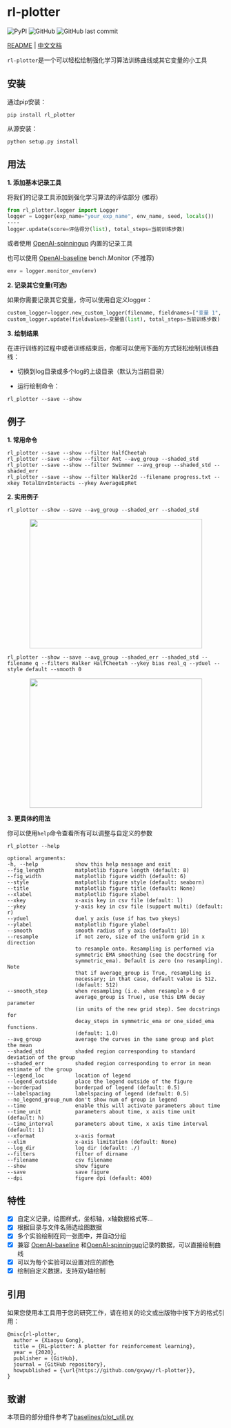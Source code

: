 # rl-plotter

![PyPI](https://img.shields.io/pypi/v/rl_plotter?style=flat-square) ![GitHub](https://img.shields.io/github/license/gxywy/rl-plotter?style=flat-square) ![GitHub last commit](https://img.shields.io/github/last-commit/gxywy/rl-plotter?style=flat-square)

[README](README.md) | [中文文档](README_zh.md)

`rl-plotter`是一个可以轻松绘制强化学习算法训练曲线或其它变量的小工具

## 安装

通过pip安装：

```
pip install rl_plotter
```

从源安装：

```
python setup.py install
```

## 用法

**1. 添加基本记录工具**

将我们的记录工具添加到强化学习算法的评估部分 (推荐)

```python
from rl_plotter.logger import Logger
logger = Logger(exp_name="your_exp_name", env_name, seed, locals())
····
logger.update(score=评估得分(list), total_steps=当前训练步数)
```

或者使用 [OpenAI-spinningup](https://github.com/openai/spinningup) 内置的记录工具

也可以使用 [OpenAI-baseline](https://github.com/openai/baselines) bench.Monitor (不推荐)

```python
env = logger.monitor_env(env)
```

**2. 记录其它变量(可选)**

如果你需要记录其它变量，你可以使用自定义logger：

```python
custom_logger=logger.new_custom_logger(filename, fieldnames=["变量 1", "变量 2", ..., "变量 n"])
custom_logger.update(fieldvalues=变量值(list), total_steps=当前训练步数)
```

**3. 绘制结果**

在进行训练的过程中或者训练结束后，你都可以使用下面的方式轻松绘制训练曲线：

- 切换到log目录或多个log的上级目录（默认为当前目录）

- 运行绘制命令：

```
rl_plotter --save --show
```

## 例子

**1. 常用命令**

```
rl_plotter --save --show --filter HalfCheetah
rl_plotter --save --show --filter Ant --avg_group --shaded_std
rl_plotter --save --show --filter Swimmer --avg_group --shaded_std --shaded_err
rl_plotter --save --show --filter Walker2d --filename progress.txt --xkey TotalEnvInteracts --ykey AverageEpRet
```

**2. 实用例子**

```
rl_plotter --show --save --avg_group --shaded_err --shaded_std
```
<div align="center"><img width="400" height="300" src="https://github.com/gxywy/rl-plotter/blob/master/imgs/figure_1.png?raw=true"/></div>

```
rl_plotter --show --save --avg_group --shaded_err --shaded_std --filename q --filters Walker HalfCheetah --ykey bias real_q --yduel --style default --smooth 0
```
<div align="center"><img width="400" height="300" src="https://github.com/gxywy/rl-plotter/blob/master/imgs/figure_2.png?raw=true"/></div>



**3. 更具体的用法**

你可以使用`help`命令查看所有可以调整与自定义的参数

```
rl_plotter --help
```

```
optional arguments:
-h, --help            show this help message and exit
--fig_length          matplotlib figure length (default: 8)
--fig_width           matplotlib figure width (default: 6)
--style               matplotlib figure style (default: seaborn)
--title               matplotlib figure title (default: None)
--xlabel              matplotlib figure xlabel
--xkey                x-axis key in csv file (default: l)
--ykey                y-axis key in csv file (support multi) (default: r)
--yduel               duel y axis (use if has two ykeys)
--ylabel              matplotlib figure ylabel
--smooth              smooth radius of y axis (default: 10)
--resample            if not zero, size of the uniform grid in x direction
                      to resample onto. Resampling is performed via
                      symmetric EMA smoothing (see the docstring for
                      symmetric_ema). Default is zero (no resampling). Note
                      that if average_group is True, resampling is
                      necessary; in that case, default value is 512.
                      (default: 512)
--smooth_step         when resampling (i.e. when resample > 0 or
					  average_group is True), use this EMA decay parameter
                      (in units of the new grid step). See docstrings for
                      decay_steps in symmetric_ema or one_sided_ema functions. 
                      (default: 1.0)
--avg_group           average the curves in the same group and plot the mean
--shaded_std          shaded region corresponding to standard deviation of the group
--shaded_err          shaded region corresponding to error in mean estimate of the group
--legend_loc          location of legend
--legend_outside      place the legend outside of the figure
--borderpad           borderpad of legend (default: 0.5)
--labelspacing        labelspacing of legend (default: 0.5)
--no_legend_group_num don't show num of group in legend
--time                enable this will activate parameters about time
--time_unit           parameters about time, x axis time unit (default: h)
--time_interval       parameters about time, x axis time interval (default: 1)
--xformat             x-axis format
--xlim                x-axis limitation (default: None)
--log_dir             log dir (default: ./)
--filters             filter of dirname
--filename            csv filename
--show                show figure
--save                save figure
--dpi                 figure dpi (default: 400)
```

## 特性

- [x] 自定义记录，绘图样式，坐标轴，x轴数据格式等...
- [x] 根据目录与文件名筛选绘图数据
- [x] 多个实验绘制在同一张图中，并自动分组
- [x] 兼容 [OpenAI-baseline](https://github.com/openai/baselines) 和[OpenAI-spinningup](https://github.com/openai/spinningup)记录的数据，可以直接绘制曲线
- [x] 可以为每个实验可以设置对应的颜色
- [x] 绘制自定义数据，支持双y轴绘制

## 引用

如果您使用本工具用于您的研究工作，请在相关的论文或出版物中按下方的格式引用：

```
@misc{rl-plotter,
  author = {Xiaoyu Gong},
  title = {RL-plotter: A plotter for reinforcement learning},
  year = {2020},
  publisher = {GitHub},
  journal = {GitHub repository},
  howpublished = {\url{https://github.com/gxywy/rl-plotter}},
}
```

## 致谢

本项目的部分组件参考了[baselines/plot_util.py](https://github.com/openai/baselines/blob/master/baselines/common/plot_util.py)